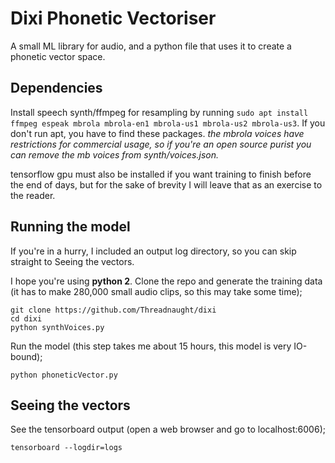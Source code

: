# Dixi Phonetic Vectoriser

A small ML library for audio, and a python file that uses it to create a phonetic vector space.

## Dependencies

Install speech synth/ffmpeg for resampling by running `sudo apt install ffmpeg espeak mbrola mbrola-en1 mbrola-us1 mbrola-us2 mbrola-us3`. If you don't run apt, you have to find these packages. *the mbrola voices have restrictions for commercial usage, so if you're an open source purist you can remove the mb voices from synth/voices.json.*

tensorflow gpu must also be installed if you want training to finish before the end of days, but for the sake of brevity I will leave that as an exercise to the reader.

## Running the model

If you're in a hurry, I included an output log directory, so you can skip straight to Seeing the vectors.

I hope you're using **python 2**. Clone the repo and generate the training data (it has to make 280,000 small audio clips, so this may take some time);
```
git clone https://github.com/Threadnaught/dixi
cd dixi
python synthVoices.py
```

Run the model (this step takes me about 15 hours, this model is very IO-bound);
```
python phoneticVector.py
```

## Seeing the vectors
See the tensorboard output (open a web browser and go to localhost:6006);
```
tensorboard --logdir=logs
```
